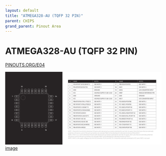 ```yaml
---
layout: default
title: "ATMEGA328-AU (TQFP 32 PIN)"
parent: CHIPS
grand_parent: Pinout Area
---
```


# ATMEGA328-AU (TQFP 32 PIN)

<a href="https://www.PINOUTS.ORG/E04">PINOUTS.ORG/E04</a>

![image](./assets/139.png)  
[image](./assets/139.png)
